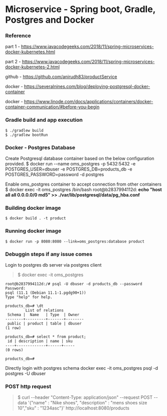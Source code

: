 # Microservice - Spring boot, Gradle, Postgres and Docker

### Reference
  part 1 - https://www.javacodegeeks.com/2018/11/spring-microservices-docker-kubernetes.html
  
  part 2 - https://www.javacodegeeks.com/2018/11/spring-microservices-docker-kubernetes-2.html

  github - https://github.com/anirudh83/productService
  
  docker - https://severalnines.com/blog/deploying-postgresql-docker-container
  
  docker - https://www.linode.com/docs/applications/containers/docker-container-communication/#before-you-begin

### Gradle build and app execution
    $ ./gradlew build
    $ ./gradlew bootRun

### Docker - Postgres Database
Create Postgresql database container based on the below configuration provided.
    $ docker run --name oms_postgres -p 5432:5432 -e POSTGRES_USER=dbuser -e POSTGRES_DB=products_db -e POSTGRES_PASSWORD=password -d postgres

Enable oms_postgres container to accept connection from other containers
    $ docker exec -it oms_postgres /bin/bash
    root@b2837994112d: **echo "host all  all    0.0.0.0/0  md5" >> ./var/lib/postgresql/data/pg_hba.conf** 

### Building docker image
    $ docker build . -t product

### Running docker image
    $ docker run -p 8080:8080 --link=oms_postgres:database product

### Debuggin steps if any issue comes
Login to postgres db server via postgres client
  > $ docker exec -it oms_postgres
  
	root@b2837994112d:/# psql -U dbuser -d products_db --password
	Password:
	psql (11.1 (Debian 11.1-1.pgdg90+1))
	Type "help" for help.
	
	products_db=# \dt
	         List of relations
	 Schema |  Name   | Type  | Owner
	--------+---------+-------+--------
	 public | product | table | dbuser
	(1 row)
	
	products_db=# select * from product;
	 id | description | name | sku
	----+-------------+------+-----
	(0 rows)
	
	products_db=#

Directly login with postgres schema
	docker exec -it oms_postgres psql -d postgres -U dbuser

### POST http request
  > $ curl --header "Content-Type: application/json" --request POST --data '{"name" : "Nike shoes", "description" : "mens shoes size 10","sku" : "1234asc"}' http://localhost:8080/products
